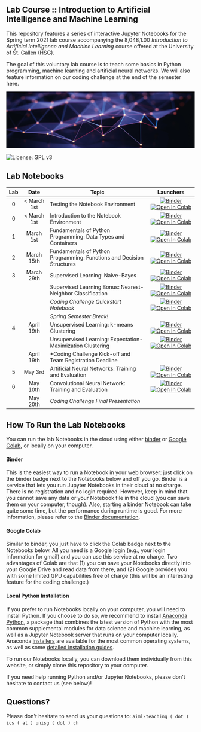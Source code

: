 ## Lab Course :: Introduction to Artificial Intelligence and Machine Learning

This repository features a series of interactive Jupyter Notebooks for the Spring term 2021 lab course accompanying the 
8,048,1.00 *Introduction to Artificial Intelligence and Machine Learning* course offered at the 
University of St. Gallen (HSG).

The goal of this voluntary lab course is to teach some basics in Python programming, machine learning and artificial 
neural networks. We will also feature information on our coding challenge at the end of the semester here. 

![Course Banner](banner.png)

![License: GPL v3](https://img.shields.io/badge/License-GPLv3-blue.svg)

## Lab Notebooks

| Lab | Date         |Topic                                                                 | Launchers |
|:---:|:------------:|----------------------------------------------------------------------|:--------:|
|  0  | < March 1st  | Testing the Notebook Environment                                     | [![Binder](https://mybinder.org/badge_logo.svg)](https://mybinder.org/v2/gh/HSG-AIML/LabAIML/master?filepath=lab_00%2Ftest_notebook_environment.ipynb) [![Open In Colab](https://colab.research.google.com/assets/colab-badge.svg)](https://colab.research.google.com/github/HSG-AIML/LabAIML/blob/master/lab_00/test_notebook_environment.ipynb)|
|  0  | < March 1st  | Introduction to the Notebook Environment                             | [![Binder](https://mybinder.org/badge_logo.svg)](https://mybinder.org/v2/gh/HSG-AIML/LabAIML/master?filepath=lab_00%2Fintroduction_notebook.ipynb) [![Open In Colab](https://colab.research.google.com/assets/colab-badge.svg)](https://colab.research.google.com/github/HSG-AIML/LabAIML/blob/master/lab_00/introduction_notebook.ipynb)|
|  1  | March 1st    | Fundamentals of Python Programming: Data Types and Containers        | [![Binder](https://mybinder.org/badge_logo.svg)](https://mybinder.org/v2/gh/HSG-AIML/LabAIML/master?filepath=lab_01_02%2Faiml_lab_01_02.ipynb) [![Open In Colab](https://colab.research.google.com/assets/colab-badge.svg)](https://colab.research.google.com/github/HSG-AIML/LabAIML/blob/master/lab_01_02/aiml_lab_01_02.ipynb)|
|  2  | March 15th   | Fundamentals of Python Programming: Functions and Decision Structures | [![Binder](https://mybinder.org/badge_logo.svg)](https://mybinder.org/v2/gh/HSG-AIML/LabAIML/master?filepath=lab_01_02%2Faiml_lab_01_02.ipynb) [![Open In Colab](https://colab.research.google.com/assets/colab-badge.svg)](https://colab.research.google.com/github/HSG-AIML/LabAIML/blob/master/lab_01_02/aiml_lab_01_02.ipynb)|
|  3  | March 29th   | Supervised Learning: Naive-Bayes                                     | [![Binder](https://mybinder.org/badge_logo.svg)](https://mybinder.org/v2/gh/HSG-AIML/LabAIML/master?filepath=lab_03%2Flab_03.ipynb) [![Open In Colab](https://colab.research.google.com/assets/colab-badge.svg)](https://colab.research.google.com/github/HSG-AIML/LabAIML/blob/master/lab_03/lab_03.ipynb)|
|     |              | Supervised Learning Bonus: Nearest-Neighbor Classification           | [![Binder](https://mybinder.org/badge_logo.svg)](https://mybinder.org/v2/gh/HSG-AIML/LabAIML/master?filepath=lab_03%2Flab_03_bonus_knn.ipynb) [![Open In Colab](https://colab.research.google.com/assets/colab-badge.svg)](https://colab.research.google.com/github/HSG-AIML/LabAIML/blob/master/lab_03/lab_03_bonus_knn.ipynb)|
|     |              | *Coding Challenge Quickstart Notebook*                               | [![Binder](https://mybinder.org/badge_logo.svg)](https://mybinder.org/v2/gh/HSG-AIML/LabAIML/master?filepath=challenge%2Fchallenge_quickstart.ipynb) [![Open In Colab](https://colab.research.google.com/assets/colab-badge.svg)](https://colab.research.google.com/github/HSG-AIML/LabAIML/blob/master/challenge/challenge_quickstart.ipynb)|
|     |              | *Spring Semester Break!*                                             |            |
|  4  | April 19th   | Unsupervised Learning: k-means Clustering | [![Binder](https://mybinder.org/badge_logo.svg)](https://mybinder.org/v2/gh/HSG-AIML/LabAIML/master?filepath=lab_04%2Faiml_lab_04a.ipynb) [![Open In Colab](https://colab.research.google.com/assets/colab-badge.svg)](https://colab.research.google.com/github/HSG-AIML/LabAIML/blob/master/lab_04/aiml_lab_04a.ipynb)    |
|    |               | Unsupervised Learning: Expectation-Maximization Clustering | [![Binder](https://mybinder.org/badge_logo.svg)](https://mybinder.org/v2/gh/HSG-AIML/LabAIML/master?filepath=lab_04%2Faiml_lab_04b.ipynb) [![Open In Colab](https://colab.research.google.com/assets/colab-badge.svg)](https://colab.research.google.com/github/HSG-AIML/LabAIML/blob/master/lab_04/aiml_lab_04b.ipynb)    |
|     | April 19th   | *Coding Challenge Kick-off and Team Registration Deadline            |            |
|  5  | May 3rd      | Artificial Neural Networks: Training and Evaluation                  |  [![Binder](https://mybinder.org/badge_logo.svg)](https://mybinder.org/v2/gh/HSG-AIML/LabAIML/master?filepath=lab_05%2Faiml_lab_05.ipynb) [![Open In Colab](https://colab.research.google.com/assets/colab-badge.svg)](https://colab.research.google.com/github/HSG-AIML/LabAIML/blob/master/lab_05/aiml_lab_05.ipynb) |
|  6  | May 10th     | Convolutional Neural Network: Training and Evaluation                |   [![Binder](https://mybinder.org/badge_logo.svg)](https://mybinder.org/v2/gh/HSG-AIML/LabAIML/master?filepath=lab_06%2Faiml_lab_06.ipynb) [![Open In Colab](https://colab.research.google.com/assets/colab-badge.svg)](https://colab.research.google.com/github/HSG-AIML/LabAIML/blob/master/lab_06/aiml_lab_06.ipynb)      |
|     | May 20th     | *Coding Challenge Final Presentation*                                |           | 


## How To Run the Lab Notebooks

You can run the lab Notebooks in the cloud using either [binder](https://mybinder.org/) or 
[Google Colab](https://colab.research.google.com/), or locally on your computer. 

#### Binder

This is the easiest way to run a Notebook in your web browser: just click on the binder badge next to 
the Notebooks below and off you go. Binder is a service that lets you run Jupyter Notebooks in their cloud at no charge. 
There is no registration and no
login required. However, keep in mind that you cannot save any data or your Notebook file in the cloud (you can save them
on your computer, though). Also, starting a binder
Notebook can take quite some time, but the performance during runtime is good. 
For more information, please refer to the [Binder documentation](https://mybinder.readthedocs.io/en/latest/index.html).

#### Google Colab

Similar to binder, you just have to click the Colab badge next to the Notebooks below. All you need is a Google login
(e.g., your login information for gmail) and you can use this service at no charge. 
Two advantages of Colab are that (1) you can save your 
Notebooks directly into your Google Drive and read data from there, and (2) Google provides you with some limited GPU capabilities
free of charge (this will be an interesting feature for the coding challenge.)

#### Local Python Installation

If you prefer to run Notebooks locally on your computer, you will need to install Python. If you choose to do so,
we recommend to install [Anaconda Python](https://www.anaconda.com/products/individual), a package that combines the 
latest version of Python with the most common supplemental modules for data science and machine learning, as well 
as a Jupyter Notebook server that runs on your computer locally. Anaconda 
[installers](https://www.anaconda.com/products/individual#Downloads) are available 
for the most common operating systems, as well as some 
[detailed installation guides](https://docs.anaconda.com/anaconda/install/). 

To run our Notebooks locally, you can download them individually from this website, 
or simply clone this repository to your computer. 

If you need help running Python and/or Jupyter Notebooks, please don't hesitate to contact us (see below)!



## Questions?

Please don't hesitate to send us your questions to: `aiml-teaching ( dot ) ics ( at ) unisg ( dot ) ch`  
